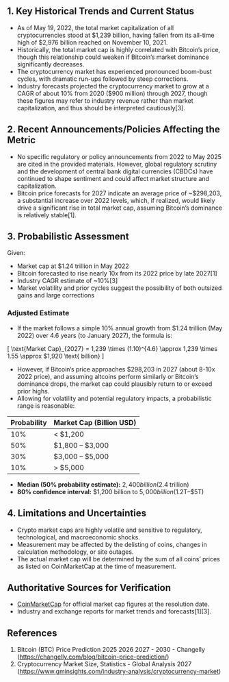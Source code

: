 ## 1. Key Historical Trends and Current Status

- As of May 19, 2022, the total market capitalization of all cryptocurrencies stood at $1,239 billion, having fallen from its all-time high of $2,976 billion reached on November 10, 2021.
- Historically, the total market cap is highly correlated with Bitcoin’s price, though this relationship could weaken if Bitcoin’s market dominance significantly decreases.
- The cryptocurrency market has experienced pronounced boom-bust cycles, with dramatic run-ups followed by steep corrections.
- Industry forecasts projected the cryptocurrency market to grow at a CAGR of about 10% from 2020 ($900 million) through 2027, though these figures may refer to industry revenue rather than market capitalization, and thus should be interpreted cautiously[3].

## 2. Recent Announcements/Policies Affecting the Metric

- No specific regulatory or policy announcements from 2022 to May 2025 are cited in the provided materials. However, global regulatory scrutiny and the development of central bank digital currencies (CBDCs) have continued to shape sentiment and could affect market structure and capitalization.
- Bitcoin price forecasts for 2027 indicate an average price of ~$298,203, a substantial increase over 2022 levels, which, if realized, would likely drive a significant rise in total market cap, assuming Bitcoin’s dominance is relatively stable[1].

## 3. Probabilistic Assessment

Given:
- Market cap at $1.24 trillion in May 2022
- Bitcoin forecasted to rise nearly 10x from its 2022 price by late 2027[1]
- Industry CAGR estimate of ~10%[3]
- Market volatility and prior cycles suggest the possibility of both outsized gains and large corrections

### Adjusted Estimate

- If the market follows a simple 10% annual growth from $1.24 trillion (May 2022) over 4.6 years (to January 2027), the formula is:

\[
\text{Market Cap}_{2027} = 1,239 \times (1.10)^{4.6} \approx 1,239 \times 1.55 \approx \$1,920 \text{ billion}
\]

- However, if Bitcoin’s price approaches $298,203 in 2027 (about 8-10x 2022 price), and assuming altcoins perform similarly or Bitcoin’s dominance drops, the market cap could plausibly return to or exceed prior highs.
- Allowing for volatility and potential regulatory impacts, a probabilistic range is reasonable:

| Probability | Market Cap (Billion USD)         |
|-------------|----------------------------------|
| 10%         | < $1,200                         |
| 50%         | $1,800 – $3,000                  |
| 30%         | $3,000 – $5,000                  |
| 10%         | > $5,000                         |

- **Median (50% probability estimate):** $2,400 billion ($2.4 trillion)
- **80% confidence interval:** $1,200 billion to $5,000 billion ($1.2T–$5T)

## 4. Limitations and Uncertainties

- Crypto market caps are highly volatile and sensitive to regulatory, technological, and macroeconomic shocks.
- Measurement may be affected by the delisting of coins, changes in calculation methodology, or site outages.
- The actual market cap will be determined by the sum of all coins’ prices as listed on CoinMarketCap at the time of measurement.

## Authoritative Sources for Verification

- [CoinMarketCap](https://coinmarketcap.com/charts/) for official market cap figures at the resolution date.
- Industry and exchange reports for market trends and forecasts[1][3].

## References

1. Bitcoin (BTC) Price Prediction 2025 2026 2027 - 2030 - Changelly (https://changelly.com/blog/bitcoin-price-prediction/)
2. Cryptocurrency Market Size, Statistics - Global Analysis 2027 (https://www.gminsights.com/industry-analysis/cryptocurrency-market)